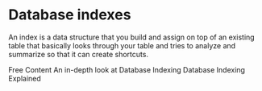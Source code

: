 # Database indexes

An index is a data structure that you build and assign on top of an existing table that basically looks through your table and tries to analyze and summarize so that it can create shortcuts.

<ResourceGroupTitle>Free Content</ResourceGroupTitle>
<BadgeLink colorScheme='yellow' badgeText='Read' href='https://www.freecodecamp.org/news/database-indexing-at-a-glance-bb50809d48bd/'>An in-depth look at Database Indexing</BadgeLink>
<BadgeLink badgeText='Watch' href='https://www.youtube.com/watch?v=-qNSXK7s7_w'>Database Indexing Explained</BadgeLink>
